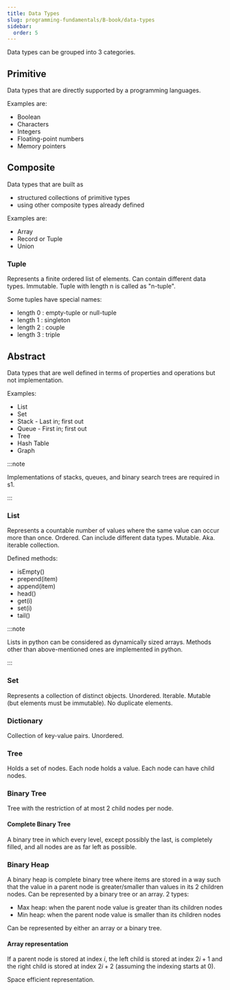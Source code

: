 ```yaml
---
title: Data Types
slug: programming-fundamentals/B-book/data-types
sidebar:
  order: 5
---
```


Data types can be grouped into 3 categories.

## Primitive

Data types that are directly supported by a programming languages.

Examples are:

- Boolean
- Characters
- Integers
- Floating-point numbers
- Memory pointers

## Composite

Data types that are built as

- structured collections of primitive types
- using other composite types already defined

Examples are:

- Array
- Record or Tuple
- Union

### Tuple

Represents a finite ordered list of elements. Can contain different data types.
Immutable. Tuple with length n is called as "n-tuple".

Some tuples have special names:

- length 0 : empty-tuple or null-tuple
- length 1 : singleton
- length 2 : couple
- length 3 : triple

## Abstract

Data types that are well defined in terms of properties and operations but not
implementation.

Examples:

- List
- Set
- Stack - Last in; first out
- Queue - First in; first out
- Tree
- Hash Table
- Graph

:::note

Implementations of stacks, queues, and binary search trees are required in s1.

:::

### List

Represents a countable number of values where the same value can occur more than
once. Ordered. Can include different data types. Mutable. Aka. iterable
collection.

Defined methods:

- isEmpty()
- prepend(item)
- append(item)
- head()
- get(i)
- set(i)
- tail()

:::note

Lists in python can be considered as dynamically sized arrays. Methods other
than above-mentioned ones are implemented in python.

:::

### Set

Represents a collection of distinct objects. Unordered. Iterable. Mutable (but
elements must be immutable). No duplicate elements.

### Dictionary

Collection of key-value pairs. Unordered.

### Tree

Holds a set of nodes. Each node holds a value. Each node can have child nodes.

### Binary Tree

Tree with the restriction of at most 2 child nodes per node.

#### Complete Binary Tree

A binary tree in which every level, except possibly the last, is completely
filled, and all nodes are as far left as possible.

### Binary Heap

A binary heap is complete binary tree where items are stored in a way such that
the value in a parent node is greater/smaller than values in its 2 children
nodes. Can be represented by a binary tree or an array. 2 types:

- Max heap: when the parent node value is greater than its children nodes
- Min heap: when the parent node value is smaller than its children nodes

Can be represented by either an array or a binary tree.

#### Array representation

If a parent node is stored at index $i$, the left child is stored at index
$2i + 1$ and the right child is stored at index $2i + 2$ (assuming the indexing
starts at 0).

Space efficient representation.
